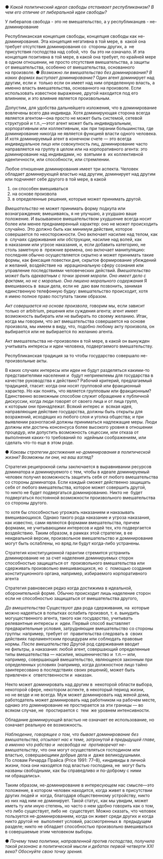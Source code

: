 ● _Какой политический идеал свободы отстаивает республиканизм? В чем его отличие от либеральной идеи свободы?_

У либералов свобода - это не вмешательство, а у республиканцев - не-доминирование

Республиканская концепция свободы, концепция свободы как не-доминирования.
Эта концепция негативна в той мере, в  какой она требует отсутствия доминирования со  стороны других, а  не  присутствия господства над собой, что  бы это ни означало. И эта концепция позитивна в той мере, в какой она требует, по крайней мере в одном отношении, не просто отсутствия вмешательства, а защиты от вмешательства, особенно от вмешательства, основанного на произволе.
● _Возможно ли вмешательство без доминирования? В каких формах выступает доминирование?_
Один агент доминирует над другим, если и  только если он имеет над ним определенную власть, а  именно власть вмешательства, основанного на произволе. Если использовать известное выражение, другой находится под его влиянием, и это влияние является произвольным.

Допустим, для удобства дальнейшего изложения, что в доминирование вовлечены всего два индивида. Хотя доминирующая сторона всегда является агентом—она просто не может быть системой, сетевой структурой и т.п.,—этот агент может быть
индивидуальным, корпоративным или коллективным, как при тирании большинства, где доминирование никогда не является функцией власти одного человека. И хотя доминируемый агент в конечном счете — это всегда индивидуальное лицо или совокупность лиц, доминирование часто направляется на группу в целом или на корпоративного агента: это доминирование над индивидами, но  взятыми в  их коллективной идентичности, или способности, или стремлении.

Любое отношение доминирования имеет три аспекта.
Человек обладает доминирующей властью над другим, доминирует над другим или подчиняет себе другого в той мере, в какой
1) он способен вмешиваться 
2) на основе произвола 
3) в определенные решения, которые может принимать другой.

_Вмешательство_ не может принимать форму подкупа или вознаграждения; вмешиваясь, я не улучшаю, а ухудшаю ваше положение. И вызываемое вмешательством ухудшение всегда носит более или менее преднамеренный характер: оно не может происходить случайно. Это должно быть как минимум действие, которое совершается по неосторожности. Оно включает насилие над телом, как в  случаях сдерживания или обструкции, насилие над волей, как в наказании или угрозе наказания, и, если добавить категорию, не  столь заметную в  прежние времена, оно включает манипуляцию: последняя обычно осуществляется скрытно и может принимать такие формы, как фиксация повестки дня, скрытое формирование убеждений и желаний, воздействие на  иррациональную сферу сознания или управление последствиями человеческих действий.
_Вмешательство может быть адекватным с точки зрения морали_. _Оно имеет дело с фактами, но не с моралью_. _Оно лишено морального содержания_
Я  вмешиваюсь в  ваши дела, если не  даю вам позвонить, занимая единственную телефонную будку: вмешательство происходит, хотя я имею полное право поступать таким образом.

_Акт совершается на основе произвола_, говорим мы, если зависит только от arbitrium, решения или суждения агента; агент имеет возможность выбирать или не выбирать по своему желанию. Итак, когда мы говорим, что акт вмешательства совершается на основе произвола, мы имеем в виду, что, подобно любому акту произвола, он выбирается или не выбирается по желанию агента.

Акт вмешательства не-произволен в той мере, в какой он вынужден учитывать интересы и идеи человека, подвергаемого вмешательству.

Республиканская традиция за то чтобы государство совершало не-произвольные акты.

В каких случаях интересы или идеи не будут разделяться какими-то представителями населения и  будут неприемлемы для государства в  качестве руководства к действию? Рабочий критерий, предлагаемый традицией, гласит: когда они носят групповой или фракционный характер. Но как понять, что является групповым или фракционным? Единственно возможным способом служит обращение к публичной дискуссии, когда люди говорят от своего лица и от лица групп, к которым они принадлежат. Всякий интерес и  всякая идея, направляющие действие государства, должны быть открыты для возражений, исходящих из любого слоя и уголка общества; и при выявлении разногласий должны приниматься надлежащие меры. Люди должны или достичь консенсуса более высокого уровня в отношении процедур, или допустить возможность сецессии, или отказа от  выполнения каких-то требований по  идейным соображениям, или сделать что-то еще в этом роде.

● _Каковы стратегии достижения не-доминирования в политической жизни? Возможны ли они, на ваш взгляд?_

Стратегия реципрокной силы заключается в выравнивании ресурсов доминатора и доминируемого с тем, чтобы в идеале доминируемый человек получил возможность защитить себя от любого вмешательства со стороны доминатора. Если каждый сможет действенно защищать себя от любого вмешательства, которое может совершить другой, то никто не будет подвергаться доминированию. Никто не  будет подвергаться постоянной возможности произвольного вмешательства со стороны другого.

то хотя бы способностью угрожать наказанием и наказывать вмешивающихся. Однако такого рода наказание и угроза наказания, как известно, сами являются формами вмешательства, причем формами, не учитывающими интересов и идей тех, кто подвергается воздействию. Таким образом, в рамках этой стратегии, в ее неидеальной версии, произвольное вмешательство и доминирование могут быть ослаблены, но вряд ли будут когда-либо устранены.

Стратегия конституционной гарантии стремится устранить доминирование не за счет наделения доминируемых сторон способностью защищаться от  произвольного вмешательства или сдерживать произвольно вмешивающихся, но  с  помощью создания конституционного органа, например, избираемого корпоративного агента

Стратегия равновесия редко когда достижима в идеальной, оборонительной форме. Обычно происходит лишь наделение сторон если не способностью защищаться от вмешательства другого,

_До вмешательства_
Существуют два рода сдерживания, на  которые можно надеяться в попытках ослабить произвол, т. е. вынудить могущественного агента, такого как государство, учитывать релевантные интересы и  идеи. Первый способ выставляет предварительные условия, затрудняющие вмешательство со стороны группы: например, требует от  правительства следовать в  своих действиях парламентским процедурам или соблюдать правовые нормы.
_После вмешательства_
Другой род сдерживания вводит не фильтры, а наказания: любой агент, совершающий определенные типы вмешательства — насилие, мошенничество и  т.п.— или, например, совершающий вмешательство, являющееся законным при определенных условиях (например, когда должностное лицо тайно заинтересовано в последствиях своих решений), может быть привлечен к  ответственности и  наказан.

Некто может доминировать над другим в  некоторой области выбора, некоторой сфере, некотором аспекте, в некоторый период жизни, но не везде и не всегда. Муж может доминировать над женой дома, работодатель может доминировать над работником на рабочем месте, однако это доминирование не простирается за эти границы — во  всяком случае, не  простирается с  тем  же уровнем интенсивности.

Обладание доминирующей властью не означает ее использование, но означает реальную ее возможность.

_Наблюдение, говорящее о том, что бывает доминирование без вмешательства, отсылает нас к теме, затронутой в предыдущей главе, а именно что рабство и  несвобода не  противоречат не-вмешательству_, что они могут осуществляться господином или властью, совершающими добрые дела и  даже великодушными. По словам Ричарда Прайса (Price 1991: 77–8), «индивиды в личной жизни, пока они находятся под властью господина, не  могут быть названы свободными, как бы справедливо и по-доброму с ними ни обращались».

Таким образом, не-доминирование в интересующем нас смысле—это положение, в котором человек находится, когда живет в присутствии других людей и  когда, благодаря общественному устройству, никто из них над ним не доминирует. Такой статус, как мы увидим, может иметь ту или иную степень, но часто о нем удобно говорить как о том, что либо существует, либо не  существует. Можно сказать, что человек пользуется не-доминированием, когда он живет среди других и когда никто другой не  выполняет условий, рассмотренных в  предыдущем разделе; никто не обладает способностью произвольно вмешиваться в совершаемые этим человеком выборы.

● _Почему тема политики, направленной против господства, получила такой резонанс в политической мысли и дебатах первой четверти XXI века? Обоснуйте свою точку зрения._